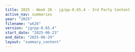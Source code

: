```yaml
---
title: 2025 - Week 26 - jgrpp-0.65.4 - 3rd Party Content
active_nav: summaries
year: "2025"
filename: "wk26"
version: "jgrpp-0.65.4"
start_date: "2025-06-23"
end_date: "2025-06-29"
layout: "summary_content"
---
```

